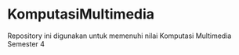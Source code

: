# KomputasiMultimedia
Repository ini digunakan untuk memenuhi nilai Komputasi Multimedia Semester 4
